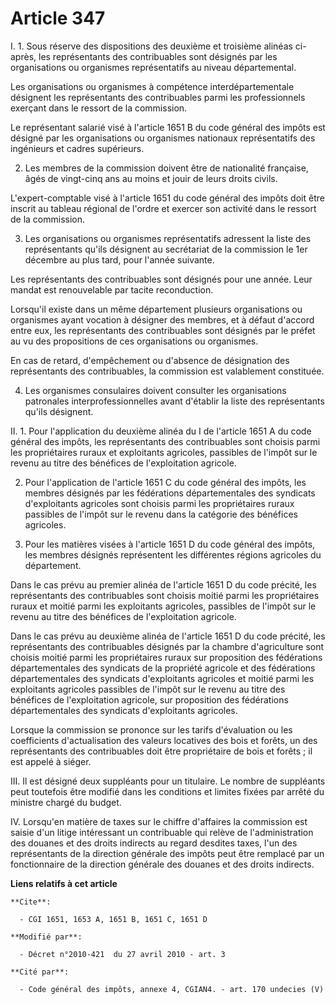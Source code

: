 # Article 347

I. 1. Sous réserve des dispositions des deuxième et troisième alinéas ci-après, les représentants des contribuables sont
désignés par les organisations ou organismes représentatifs au niveau départemental.

Les organisations ou organismes à compétence interdépartementale désignent les représentants des contribuables parmi les
professionnels exerçant dans le ressort de la commission.

Le représentant salarié visé à l'article 1651 B du code général des impôts est désigné par les organisations ou organismes
nationaux représentatifs des ingénieurs et cadres supérieurs.

2. Les membres de la commission doivent être de nationalité française, âgés de vingt-cinq ans au moins et jouir de leurs
droits civils.

L'expert-comptable visé à l'article 1651 du code général des impôts doit être inscrit au tableau régional de l'ordre et
exercer son activité dans le ressort de la commission.

3. Les organisations ou organismes représentatifs adressent la liste des représentants qu'ils désignent au secrétariat de la
commission le 1er décembre au plus tard, pour l'année suivante.

Les représentants des contribuables sont désignés pour une année. Leur mandat est renouvelable par tacite reconduction.

Lorsqu'il existe dans un même département plusieurs organisations ou organismes ayant vocation à désigner des membres, et à
défaut d'accord entre eux, les représentants des contribuables sont désignés par le préfet au vu des propositions de ces
organisations ou organismes.

En cas de retard, d'empêchement ou d'absence de désignation des représentants des contribuables, la commission est
valablement constituée.

4. Les organismes consulaires doivent consulter les organisations patronales interprofessionnelles avant d'établir la liste
des représentants qu'ils désignent.

II. 1. Pour l'application du deuxième alinéa du I de l'article 1651 A du code général des impôts, les représentants des
contribuables sont choisis parmi les propriétaires ruraux et exploitants agricoles, passibles de l'impôt sur le revenu au
titre des bénéfices de l'exploitation agricole.

2. Pour l'application de l'article 1651 C du code général des impôts, les membres désignés par les fédérations
départementales des syndicats d'exploitants agricoles sont choisis parmi les propriétaires ruraux passibles de l'impôt sur le
revenu dans la catégorie des bénéfices agricoles.

3. Pour les matières visées à l'article 1651 D du code général des impôts, les membres désignés représentent les différentes
régions agricoles du département.

Dans le cas prévu au premier alinéa de l'article 1651 D du code précité, les représentants des contribuables sont choisis
moitié parmi les propriétaires ruraux et moitié parmi les exploitants agricoles, passibles de l'impôt sur le revenu au titre
des bénéfices de l'exploitation agricole.

Dans le cas prévu au deuxième alinéa de l'article 1651 D du code précité, les représentants des contribuables désignés par la
chambre d'agriculture sont choisis moitié parmi les propriétaires ruraux sur proposition des fédérations départementales des
syndicats de la propriété agricole et des fédérations départementales des syndicats d'exploitants agricoles et moitié parmi
les exploitants agricoles passibles de l'impôt sur le revenu au titre des bénéfices de l'exploitation agricole, sur
proposition des fédérations départementales des syndicats d'exploitants agricoles.

Lorsque la commission se prononce sur les tarifs d'évaluation ou les coefficients d'actualisation des valeurs locatives des
bois et forêts, un des représentants des contribuables doit être propriétaire de bois et forêts ; il est appelé à siéger.

III. Il est désigné deux suppléants pour un titulaire. Le nombre de suppléants peut toutefois être modifié dans les
conditions et limites fixées par arrêté du ministre chargé du budget.

IV. Lorsqu'en matière de taxes sur le chiffre d'affaires la commission est saisie d'un litige intéressant un contribuable qui
relève de l'administration des douanes et des droits indirects au regard desdites taxes, l'un des représentants de la
direction générale des impôts peut être remplacé par un fonctionnaire de la direction générale des douanes et des droits
indirects.

**Liens relatifs à cet article**

	**Cite**:

	  - CGI 1651, 1653 A, 1651 B, 1651 C, 1651 D

	**Modifié par**:

	  - Décret n°2010-421  du 27 avril 2010 - art. 3

	**Cité par**:

	  - Code général des impôts, annexe 4, CGIAN4. - art. 170 undecies (V)
